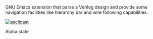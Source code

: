 GNU Emacs extension that parse a Verilog design and provide some navigation facilities like hierarchy bar and wire following capabilities.

[![asciicast](https://asciinema.org/a/191880.png)](https://asciinema.org/a/191880)

Alpha state
